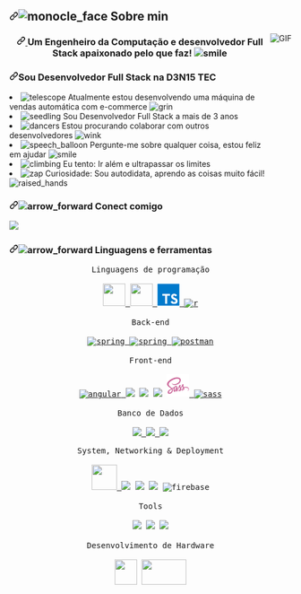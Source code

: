 

<h2 dir="auto"><a id="user-content--about" class="anchor" aria-hidden="true" href="#-about"><svg class="octicon octicon-link" viewBox="0 0 16 16" version="1.1" width="16" height="16" aria-hidden="true"><path d="m7.775 3.275 1.25-1.25a3.5 3.5 0 1 1 4.95 4.95l-2.5 2.5a3.5 3.5 0 0 1-4.95 0 .751.751 0 0 1 .018-1.042.751.751 0 0 1 1.042-.018 1.998 1.998 0 0 0 2.83 0l2.5-2.5a2.002 2.002 0 0 0-2.83-2.83l-1.25 1.25a.751.751 0 0 1-1.042-.018.751.751 0 0 1-.018-1.042Zm-4.69 9.64a1.998 1.998 0 0 0 2.83 0l1.25-1.25a.751.751 0 0 1 1.042.018.751.751 0 0 1 .018 1.042l-1.25 1.25a3.5 3.5 0 1 1-4.95-4.95l2.5-2.5a3.5 3.5 0 0 1 4.95 0 .751.751 0 0 1-.018 1.042.751.751 0 0 1-1.042.018 1.998 1.998 0 0 0-2.83 0l-2.5 2.5a1.998 1.998 0 0 0 0 2.83Z"></path></svg></a><g-emoji class="g-emoji" alias="monocle_face" fallback-src="https://github.githubassets.com/images/icons/emoji/unicode/1f9d0.png"><img class="emoji" alt="monocle_face" height="20" width="20" src="https://github.githubassets.com/images/icons/emoji/unicode/1f9d0.png"></g-emoji> Sobre min</h2>

<p dir="auto">
<a target="_blank" rel="noopener noreferrer nofollow" href="https://camo.githubusercontent.com/117d0191569b7e00e69062ce99d26fe9c251dc735c57386b497c75b0b26dda08/68747470733a2f2f63646e2e6472696262626c652e636f6d2f75736572732f313035393538332f73637265656e73686f74732f343137313336372f636f64696e672d667265616b2e676966" data-target="animated-image.originalLink"><img align="right" height="270px" alt="GIF" src="https://camo.githubusercontent.com/117d0191569b7e00e69062ce99d26fe9c251dc735c57386b497c75b0b26dda08/68747470733a2f2f63646e2e6472696262626c652e636f6d2f75736572732f313035393538332f73637265656e73686f74732f343137313336372f636f64696e672d667265616b2e676966" data-canonical-src="https://cdn.dribbble.com/users/1059583/screenshots/4171367/coding-freak.gif" style="max-width: 100%; display: inline-block;" data-target="animated-image.originalImage"></a>
</p>

<h3 align="center" >
<a id="user-content-a-passionate-front-end-developer-love-to-build-mobile-and-web-applications-with-latest-tech-available" class="anchor" aria-hidden="true" href="#a-passionate-front-end-developer-love-to-build-mobile-and-web-applications-with-latest-tech-available">
<svg class="octicon octicon-link" viewBox="0 0 16 16" version="1.1" width="16" height="16" aria-hidden="true">
<path d="m7.775 3.275 1.25-1.25a3.5 3.5 0 1 1 4.95 4.95l-2.5 2.5a3.5 3.5 0 0 1-4.95 0 .751.751 0 0 1 .018-1.042.751.751 0 0 1 1.042-.018 1.998 1.998 0 0 0 2.83 0l2.5-2.5a2.002 2.002 0 0 0-2.83-2.83l-1.25 1.25a.751.751 0 0 1-1.042-.018.751.751 0 0 1-.018-1.042Zm-4.69 9.64a1.998 1.998 0 0 0 2.83 0l1.25-1.25a.751.751 0 0 1 1.042.018.751.751 0 0 1 .018 1.042l-1.25 1.25a3.5 3.5 0 1 1-4.95-4.95l2.5-2.5a3.5 3.5 0 0 1 4.95 0 .751.751 0 0 1-.018 1.042.751.751 0 0 1-1.042.018 1.998 1.998 0 0 0-2.83 0l-2.5 2.5a1.998 1.998 0 0 0 0 2.83Z">
</path>
</svg>
</a>
Um Engenheiro da Computação e desenvolvedor Full Stack apaixonado pelo que faz! <g-emoji class="g-emoji" alias="smile" fallback-src="https://github.githubassets.com/images/icons/emoji/unicode/1f604.png"><img class="emoji" alt="smile" height="20" width="20" src="https://github.githubassets.com/images/icons/emoji/unicode/1f604.png"></g-emoji>
</h3>

<h3 dir="auto"><a id="user-content-i-am-a-front-end-developer-at-cloudstok-technologies" class="anchor" aria-hidden="true" href="#i-am-a-front-end-developer-at-cloudstok-technologies"><svg class="octicon octicon-link" viewBox="0 0 16 16" version="1.1" width="16" height="16" aria-hidden="true"><path d="m7.775 3.275 1.25-1.25a3.5 3.5 0 1 1 4.95 4.95l-2.5 2.5a3.5 3.5 0 0 1-4.95 0 .751.751 0 0 1 .018-1.042.751.751 0 0 1 1.042-.018 1.998 1.998 0 0 0 2.83 0l2.5-2.5a2.002 2.002 0 0 0-2.83-2.83l-1.25 1.25a.751.751 0 0 1-1.042-.018.751.751 0 0 1-.018-1.042Zm-4.69 9.64a1.998 1.998 0 0 0 2.83 0l1.25-1.25a.751.751 0 0 1 1.042.018.751.751 0 0 1 .018 1.042l-1.25 1.25a3.5 3.5 0 1 1-4.95-4.95l2.5-2.5a3.5 3.5 0 0 1 4.95 0 .751.751 0 0 1-.018 1.042.751.751 0 0 1-1.042.018 1.998 1.998 0 0 0-2.83 0l-2.5 2.5a1.998 1.998 0 0 0 0 2.83Z"></path></svg></a>Sou Desenvolvedor Full Stack na D3N15 TEC</h3>

<li><g-emoji class="g-emoji" alias="telescope" fallback-src="https://github.githubassets.com/images/icons/emoji/unicode/1f52d.png"><img class="emoji" alt="telescope" height="20" width="20" src="https://github.githubassets.com/images/icons/emoji/unicode/1f52d.png"></g-emoji> Atualmente estou desenvolvendo uma máquina de vendas automática com e-commerce <g-emoji class="g-emoji" alias="grin" fallback-src="https://github.githubassets.com/images/icons/emoji/unicode/1f601.png"><img class="emoji" alt="grin" height="20" width="20" src="https://github.githubassets.com/images/icons/emoji/unicode/1f601.png"></g-emoji></li>

<li><g-emoji class="g-emoji" alias="seedling" fallback-src="https://github.githubassets.com/images/icons/emoji/unicode/1f331.png"><img class="emoji" alt="seedling" height="20" width="20" src="https://github.githubassets.com/images/icons/emoji/unicode/1f331.png"></g-emoji> Sou Desenvolvedor Full Stack a mais de 3 anos</li>

<li><g-emoji class="g-emoji" alias="dancers" fallback-src="https://github.githubassets.com/images/icons/emoji/unicode/1f46f.png"><img class="emoji" alt="dancers" height="20" width="20" src="https://github.githubassets.com/images/icons/emoji/unicode/1f46f.png"></g-emoji> Estou procurando colaborar com outros desenvolvedores <g-emoji class="g-emoji" alias="wink" fallback-src="https://github.githubassets.com/images/icons/emoji/unicode/1f609.png"><img class="emoji" alt="wink" height="20" width="20" src="https://github.githubassets.com/images/icons/emoji/unicode/1f609.png"></g-emoji></li>

<li><g-emoji class="g-emoji" alias="speech_balloon" fallback-src="https://github.githubassets.com/images/icons/emoji/unicode/1f4ac.png"><img class="emoji" alt="speech_balloon" height="20" width="20" src="https://github.githubassets.com/images/icons/emoji/unicode/1f4ac.png"></g-emoji> Pergunte-me sobre qualquer coisa, estou feliz em ajudar <g-emoji class="g-emoji" alias="smile" fallback-src="https://github.githubassets.com/images/icons/emoji/unicode/1f604.png"><img class="emoji" alt="smile" height="20" width="20" src="https://github.githubassets.com/images/icons/emoji/unicode/1f604.png"></g-emoji></li>

<li><g-emoji class="g-emoji" alias="climbing" fallback-src="https://github.githubassets.com/images/icons/emoji/unicode/1f9d7.png"><img class="emoji" alt="climbing" height="20" width="20" src="https://github.githubassets.com/images/icons/emoji/unicode/1f9d7.png"></g-emoji> Eu tento: Ir além e ultrapassar os limites </li>

<li><g-emoji class="g-emoji" alias="zap" fallback-src="https://github.githubassets.com/images/icons/emoji/unicode/26a1.png"><img class="emoji" alt="zap" height="20" width="20" src="https://github.githubassets.com/images/icons/emoji/unicode/26a1.png"></g-emoji> Curiosidade: Sou autodidata, aprendo as coisas muito fácil! <g-emoji class="g-emoji" alias="raised_hands" fallback-src="https://github.githubassets.com/images/icons/emoji/unicode/1f64c.png"><img class="emoji" alt="raised_hands" height="20" width="20" src="https://github.githubassets.com/images/icons/emoji/unicode/1f64c.png"></g-emoji></li>

<h3 align="left" dir="auto"><a id="user-content--connect-with-me" class="anchor" aria-hidden="true" href="#-connect-with-me"><svg class="octicon octicon-link" viewBox="0 0 16 16" version="1.1" width="16" height="16" aria-hidden="true"><path d="m7.775 3.275 1.25-1.25a3.5 3.5 0 1 1 4.95 4.95l-2.5 2.5a3.5 3.5 0 0 1-4.95 0 .751.751 0 0 1 .018-1.042.751.751 0 0 1 1.042-.018 1.998 1.998 0 0 0 2.83 0l2.5-2.5a2.002 2.002 0 0 0-2.83-2.83l-1.25 1.25a.751.751 0 0 1-1.042-.018.751.751 0 0 1-.018-1.042Zm-4.69 9.64a1.998 1.998 0 0 0 2.83 0l1.25-1.25a.751.751 0 0 1 1.042.018.751.751 0 0 1 .018 1.042l-1.25 1.25a3.5 3.5 0 1 1-4.95-4.95l2.5-2.5a3.5 3.5 0 0 1 4.95 0 .751.751 0 0 1-.018 1.042.751.751 0 0 1-1.042.018 1.998 1.998 0 0 0-2.83 0l-2.5 2.5a1.998 1.998 0 0 0 0 2.83Z"></path></svg></a><g-emoji class="g-emoji" alias="arrow_forward" fallback-src="https://github.githubassets.com/images/icons/emoji/unicode/25b6.png"><img class="emoji" alt="arrow_forward" height="20" width="20" src="https://github.githubassets.com/images/icons/emoji/unicode/25b6.png"></g-emoji> Conect comigo </h3>

<p dir="auto">
<a href="https://www.linkedin.com/in/denis-h-p-c/" rel="nofollow"><img src="https://camo.githubusercontent.com/01825892082d2ad1834600c2e0a6d15530398268960feac65135bc3392dc5770/68747470733a2f2f696d672e736869656c64732e696f2f62616467652f2d4c696e6b6564496e2d3232323232323f7374796c653d666c61742d737175617265266c6f676f3d4c696e6b6564696e266c6f676f436f6c6f723d7768697465266c696e6b3d68747470733a2f2f7777772e6c696e6b6564696e2e636f6d2f696e2f68676473616e64616b616c756d2f295d2868747470733a2f2f7777772e6c696e6b6564696e2e636f6d2f696e2f68676473616e64616b616c756d2f" data-canonical-src="https://img.shields.io/badge/-LinkedIn-222222?style=flat-square&amp;logo=Linkedin&amp;logoColor=white&amp;link=https://www.linkedin.com/in/hgdsandakalum/)](https://www.linkedin.com/in/hgdsandakalum/" style="max-width: 100%;"></a>
</p>

<h3 align="left" dir="auto"><a id="user-content--languages-and-tools" class="anchor" aria-hidden="true" href="#-languages-and-tools"><svg class="octicon octicon-link" viewBox="0 0 16 16" version="1.1" width="16" height="16" aria-hidden="true"><path d="m7.775 3.275 1.25-1.25a3.5 3.5 0 1 1 4.95 4.95l-2.5 2.5a3.5 3.5 0 0 1-4.95 0 .751.751 0 0 1 .018-1.042.751.751 0 0 1 1.042-.018 1.998 1.998 0 0 0 2.83 0l2.5-2.5a2.002 2.002 0 0 0-2.83-2.83l-1.25 1.25a.751.751 0 0 1-1.042-.018.751.751 0 0 1-.018-1.042Zm-4.69 9.64a1.998 1.998 0 0 0 2.83 0l1.25-1.25a.751.751 0 0 1 1.042.018.751.751 0 0 1 .018 1.042l-1.25 1.25a3.5 3.5 0 1 1-4.95-4.95l2.5-2.5a3.5 3.5 0 0 1 4.95 0 .751.751 0 0 1-.018 1.042.751.751 0 0 1-1.042.018 1.998 1.998 0 0 0-2.83 0l-2.5 2.5a1.998 1.998 0 0 0 0 2.83Z"></path></svg></a><g-emoji class="g-emoji" alias="arrow_forward" fallback-src="https://github.githubassets.com/images/icons/emoji/unicode/25b6.png"><img class="emoji" alt="arrow_forward" height="20" width="20" src="https://github.githubassets.com/images/icons/emoji/unicode/25b6.png"></g-emoji> Linguagens e ferramentas </h3>
<p align="center" dir="auto">
<kbd>
 <kbd>Linguagens de programação </kbd>
 <br>
 <br>
  <a target="_blank" rel="noopener noreferrer nofollow" href="https://www.java.com/pt-BR/">
   <img  width="40px" height="40px" src="https://camo.githubusercontent.com/fa4e5b051fb6ee03227eca1d4960f9d83c746a84e5cfe30addcd5c80b705dad8/68747470733a2f2f63646e2e6a7364656c6976722e6e65742f67682f64657669636f6e732f64657669636f6e2f69636f6e732f6a6176612f6a6176612d706c61696e2e737667" data-canonical-src="https://cdn.jsdelivr.net/gh/devicons/devicon/icons/java/java-plain.svg" style="max-width: 100%;">
 </a> 
  <a target="_blank" rel="noopener noreferrer nofollow" href="https://pt.wikipedia.org/wiki/C_(linguagem_de_programa%C3%A7%C3%A3o)">
   <img width="40px" height="40px" src="https://camo.githubusercontent.com/a9b7e3111cc8724d6c8d8b1dc897cbfa59e250da49344ce098ae7834c122bed4/68747470733a2f2f63646e2e6a7364656c6976722e6e65742f67682f64657669636f6e732f64657669636f6e2f69636f6e732f632f632d706c61696e2e737667" data-canonical-src="https://cdn.jsdelivr.net/gh/devicons/devicon/icons/c/c-plain.svg" style="max-width: 100%;">
 </a> 
  <a href="https://www.typescriptlang.org/" rel="nofollow">
   <img src="https://raw.githubusercontent.com/devicons/devicon/master/icons/typescript/typescript-original.svg" alt="typescript" width="40" height="40" style="max-width: 100%;">
  </a>
 <a href="https://www.r-project.org/" rel="nofollow">
  <img  src="https://cdn.jsdelivr.net/gh/devicons/devicon/icons/r/r-original.svg" alt="r" width="45" height="45" style="max-width: 100%;">
 </a>
  </kbd>
  <br>
 <br>
  <kbd>
    <kbd>Back-end</kbd>
    <br>
    <br>
  </a>
      <a href="https://spring.io/" rel="nofollow">
    <img src="https://cdn.jsdelivr.net/gh/devicons/devicon/icons/spring/spring-original-wordmark.svg" alt="spring" width="40" height="40" style="max-width: 100%;">
  </a>
        <a href="https://laravel.com/" rel="nofollow">
    <img src="https://cdn.jsdelivr.net/gh/devicons/devicon/icons/laravel/laravel-plain-wordmark.svg" alt="spring" width="40" style="max-width: 100%;">
  </a>
      <a href="https://postman.com" rel="nofollow">
    <img src="https://camo.githubusercontent.com/93b32389bf746009ca2370de7fe06c3b5146f4c99d99df65994f9ced0ba41685/68747470733a2f2f7777772e766563746f726c6f676f2e7a6f6e652f6c6f676f732f676574706f73746d616e2f676574706f73746d616e2d69636f6e2e737667" alt="postman" width="40" height="40" data-canonical-src="https://www.vectorlogo.zone/logos/getpostman/getpostman-icon.svg" style="max-width: 100%;">
  </a>
 
  </kbd>
  <br>
 <br>
  <kbd>
    <kbd>Front-end</kbd>
    <br>
    <br> 
         <a href="https://angular.io" rel="nofollow">
    <img src="https://cdn.jsdelivr.net/gh/devicons/devicon/icons/angularjs/angularjs-original.svg" alt="angular" width="40" height="40" style="max-width: 100%;">
    <a target="_blank" rel="noopener noreferrer nofollow" 
href="https://html.spec.whatwg.org/">
     <img width="40px" src="https://camo.githubusercontent.com/da7acacadecf91d6dc02efcd2be086bb6d78ddff19a1b7a0ab2755a6fda8b1e9/68747470733a2f2f63646e2e6a7364656c6976722e6e65742f67682f64657669636f6e732f64657669636f6e2f69636f6e732f68746d6c352f68746d6c352d6f726967696e616c2e737667" data-canonical-src="https://cdn.jsdelivr.net/gh/devicons/devicon/icons/html5/html5-original.svg" style="max-width: 100%;"></a> 
    <a target="_blank" rel="noopener noreferrer nofollow" href="https://www.w3.org/TR/css3-roadmap/">
     <img width="40px" src="https://camo.githubusercontent.com/ad8fbf7f75f04b296b72beb893acf572b364e69ec35ea41a68a29507f5b1cd1b/68747470733a2f2f63646e2e6a7364656c6976722e6e65742f67682f64657669636f6e732f64657669636f6e2f69636f6e732f637373332f637373332d706c61696e2e737667" data-canonical-src="https://cdn.jsdelivr.net/gh/devicons/devicon/icons/css3/css3-plain.svg" style="max-width: 100%;"></a> 
    <a target="_blank" rel="noopener noreferrer nofollow" href="https://getbootstrap.com/">
     <img width="40px" src="https://camo.githubusercontent.com/964a169bbc7417bcf2b1ee0ddd2122d9592a50dee693f9421428bdd11d32c18e/68747470733a2f2f63646e2e6a7364656c6976722e6e65742f67682f64657669636f6e732f64657669636f6e2f69636f6e732f626f6f7473747261702f626f6f7473747261702d706c61696e2e737667" data-canonical-src="https://cdn.jsdelivr.net/gh/devicons/devicon/icons/bootstrap/bootstrap-plain.svg" style="max-width: 100%;"></a> 
  </a>
     <a href="https://sass-lang.com" rel="nofollow">
    <img src="https://raw.githubusercontent.com/devicons/devicon/master/icons/sass/sass-original.svg" alt="sass" width="40" height="40" style="max-width: 100%;">
      <a href="https://pt.wikipedia.org/wiki/JavaScript" rel="nofollow">
      <img src="https://camo.githubusercontent.com/442c452cb73752bb1914ce03fce2017056d651a2099696b8594ddf5ccc74825e/68747470733a2f2f63646e2e6a7364656c6976722e6e65742f67682f64657669636f6e732f64657669636f6e2f69636f6e732f6a6176617363726970742f6a6176617363726970742d6f726967696e616c2e737667" alt="sass" width="40" height="40" style="max-width: 100%;">
        </a>
  </kbd>
 <br>
    <br>
   <kbd>
    <kbd>Banco de Dados</kbd>
    <br>
    <br>
  </a>
<a target="_blank" rel="noopener noreferrer nofollow" href="https://www.mysql.com/">
 <img width="40px" src="https://camo.githubusercontent.com/0acfb66ff89d656d796de72f1b001e92dc51bc88139b5b344339a808d35090d5/68747470733a2f2f63646e2e6a7364656c6976722e6e65742f67682f64657669636f6e732f64657669636f6e2f69636f6e732f6d7973716c2f6d7973716c2d706c61696e2e737667" data-canonical-src="https://cdn.jsdelivr.net/gh/devicons/devicon/icons/mysql/mysql-plain.svg" style="max-width: 100%;">

 <a target="_blank" rel="noopener noreferrer nofollow" href="https://www.postgresql.org/">
<img width="40px" src="https://cdn.jsdelivr.net/gh/devicons/devicon/icons/postgresql/postgresql-original.svg" style="max-width: 100%;">

   <a target="_blank" rel="noopener noreferrer nofollow" href="https://www.mongodb.com/">
<img width="40px" src="https://camo.githubusercontent.com/13838c5727b2d6d6ecefbdc1003486d7d0de5bf0ed9f0f490e10f7b3452e708e/68747470733a2f2f63646e2e6a7364656c6976722e6e65742f67682f64657669636f6e732f64657669636f6e2f69636f6e732f6d6f6e676f64622f6d6f6e676f64622d706c61696e2e737667" data-canonical-src="https://cdn.jsdelivr.net/gh/devicons/devicon/icons/mongodb/mongodb-plain.svg" style="max-width: 100%;">
</a>
  </kbd>
</p>
<p align="center" dir="auto">
<kbd>
 <kbd>System, Networking & Deployment </kbd>
 <br>
 <br>
 </a>
 
 <a target="_blank" rel="noopener noreferrer nofollow" href="https://aws.amazon.com/pt/">
 <img width="45px" height="45px" src="https://cdn.jsdelivr.net/gh/devicons/devicon/icons/amazonwebservices/amazonwebservices-original-wordmark.svg" style="max-width: 100%;">
</a>
   <a target="_blank" rel="noopener noreferrer nofollow" href="https://www.heroku.com/">
 <img width="40px" src="https://camo.githubusercontent.com/e28ded186e568aba00abd5c8830f26d821add2d97ddf4a41cf545ec6a1245758/68747470733a2f2f63646e2e6a7364656c6976722e6e65742f67682f64657669636f6e732f64657669636f6e2f69636f6e732f6865726f6b752f6865726f6b752d706c61696e2e737667" data-canonical-src="https://cdn.jsdelivr.net/gh/devicons/devicon/icons/heroku/heroku-plain.svg" style="max-width: 100%;"></a>

<img width="40px" src="https://camo.githubusercontent.com/ddd323c6c51fbc9a81fcbb60fe25a588ab59fdd6567b7e827f4d2d5c4e09f6a1/68747470733a2f2f63646e2e6a7364656c6976722e6e65742f67682f64657669636f6e732f64657669636f6e2f69636f6e732f6769742f6769742d706c61696e2e737667" data-canonical-src="https://cdn.jsdelivr.net/gh/devicons/devicon/icons/git/git-plain.svg" style="max-width: 100%;">

<img width="40px" src="https://camo.githubusercontent.com/f64a041d6d0cda76988a117724ce3b3272b8fc5f9f742c4dcb9160be9a2c41c1/68747470733a2f2f63646e2e6a7364656c6976722e6e65742f67682f64657669636f6e732f64657669636f6e2f69636f6e732f646f636b65722f646f636b65722d706c61696e2e737667" data-canonical-src="https://cdn.jsdelivr.net/gh/devicons/devicon/icons/docker/docker-plain.svg" style="max-width: 100%;">

<img src="https://camo.githubusercontent.com/dd4b2422ed3bfc9da88c43d18550375c66f9584327dff7ecc19315ce50b96f07/68747470733a2f2f7777772e766563746f726c6f676f2e7a6f6e652f6c6f676f732f66697265626173652f66697265626173652d69636f6e2e737667" alt="firebase" width="40" height="40" data-canonical-src="https://www.vectorlogo.zone/logos/firebase/firebase-icon.svg" style="max-width: 100%;">
</kbd>

<br>
 <br>
<kbd>
 <kbd>Tools </kbd>
 <br>
 <br>
 </a>
 <img width="30px" src="https://camo.githubusercontent.com/5fa137d222dde7b69acd22c6572a065ce3656e6ffa1f5e88c1b5c7a935af3cc6/68747470733a2f2f63646e2e6a7364656c6976722e6e65742f67682f64657669636f6e732f64657669636f6e2f69636f6e732f7673636f64652f7673636f64652d6f726967696e616c2e737667" data-canonical-src="https://cdn.jsdelivr.net/gh/devicons/devicon/icons/vscode/vscode-original.svg" style="max-width: 100%;">
 
 <img width="30px" src="https://cdn.jsdelivr.net/gh/devicons/devicon/icons/intellij/intellij-original.svg" style="max-width: 100%;">
 
<img width="30px" src="https://camo.githubusercontent.com/39ddd51193b851f304bd6c335bc25a837ec7cafbbc4876fa78b994f5e95094ac/68747470733a2f2f63646e2e6a7364656c6976722e6e65742f67682f64657669636f6e732f64657669636f6e2f69636f6e732f76697375616c73747564696f2f76697375616c73747564696f2d706c61696e2e737667" data-canonical-src="https://cdn.jsdelivr.net/gh/devicons/devicon/icons/visualstudio/visualstudio-plain.svg" style="max-width: 100%;">
 </kbd>
 <br>
 <br>
 <kbd>
 <kbd>Desenvolvimento de Hardware </kbd>
 <br>
 <br>
 </a>
 <img width="40px" height="45px" src="https://cdn.jsdelivr.net/gh/devicons/devicon/icons/arduino/arduino-original-wordmark.svg" data-canonical-src="https://cdn.jsdelivr.net/gh/devicons/devicon/icons/vscode/vscode-original.svg" style="max-width: 100%;">
 
<img width="80px" height="45px" src="https://www.espressif.com/sites/all/themes/espressif/logo-black.svg" style="max-width: 100%;">
 
 </kbd>
</p>
